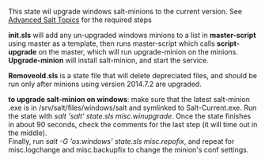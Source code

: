 This state wil upgrade windows salt-minions to the current version. See [Advanced Salt Topics](http://wiki.example.com/display/SALT/Advanced+Salt+Topics) for the required steps

**init.sls**  will add any un-upgraded windows minions to a list in **master-script** using master as a template, then runs master-script which calls **script-upgrade** on the master, which will run upgrade-minion on the minions. 
**Upgrade-minion** will install salt-minion, and start the service. 

**Removeold.sls** is a state file that will delete depreciated files, and should be run only after minions using version 2014.7.2 are upgraded.

**to upgrade salt-minion on windows**: make sure that the latest salt-minion .exe is in /srv/salt/files/windows/salt and symlinked to Salt-Current.exe. Run the state with *salt 'salt' state.sls misc.winupgrade*. 
Once the state finishes in about 90 seconds, check the comments for the last step (it will time out in the middle).  
Finally, run *salt -G 'os:windows' state.sls misc.repofix*, and repeat for misc.logchange and misc.backupfix to change the minion's conf settings.
